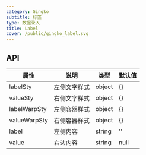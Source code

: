 ```yaml
---
category: Gingko
subtitle: 标签
type: 数据录入
title: Label
cover: /public/gingko_label.svg
---
```


## API

| 属性         | 说明         | 类型   | 默认值 |
| ------------ | ------------ | ------ | ------ |
| labelSty     | 左侧文字样式 | object | {}     |
| valueSty     | 右侧文字样式 | object | {}     |
| labelWarpSty | 左侧容器样式 | object | {}     |
| valueWarpSty | 右侧容器样式 | object | {}     |
| label        | 左侧内容     | string | ''     |
| value        | 右边内容     | string | null   |
